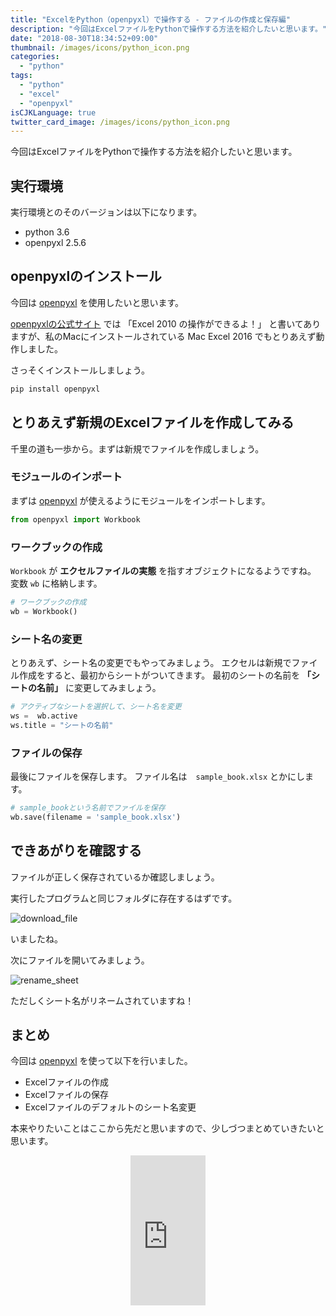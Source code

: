 ```yaml
---
title: "ExcelをPython（openpyxl）で操作する - ファイルの作成と保存編"
description: "今回はExcelファイルをPythonで操作する方法を紹介したいと思います。"
date: "2018-08-30T18:34:52+09:00"
thumbnail: /images/icons/python_icon.png
categories:
  - "python"
tags:
  - "python"
  - "excel"
  - "openpyxl"
isCJKLanguage: true
twitter_card_image: /images/icons/python_icon.png
---
```


今回はExcelファイルをPythonで操作する方法を紹介したいと思います。

## 実行環境

実行環境とのそのバージョンは以下になります。

* python 3.6
* openpyxl 2.5.6

## openpyxlのインストール

今回は [openpyxl](https://openpyxl.readthedocs.io/en/stable/index.html) を使用したいと思います。

[openpyxlの公式サイト](https://openpyxl.readthedocs.io/en/stable/index.html) では 「Excel 2010 の操作ができるよ！」
と書いてありますが、私のMacにインストールされている Mac Excel 2016 でもとりあえず動作しました。

さっそくインストールしましょう。

```bash
pip install openpyxl
```

## とりあえず新規のExcelファイルを作成してみる

千里の道も一歩から。まずは新規でファイルを作成しましょう。

### モジュールのインポート

まずは [openpyxl](https://openpyxl.readthedocs.io/en/stable/index.html) が使えるようにモジュールをインポートします。

```python
from openpyxl import Workbook
```

### ワークブックの作成

`Workbook` が **エクセルファイルの実態** を指すオブジェクトになるようですね。 変数 `wb` に格納します。

```python
# ワークブックの作成
wb = Workbook()
```

### シート名の変更

とりあえず、シート名の変更でもやってみましょう。
エクセルは新規でファイル作成をすると、最初からシートがついてきます。
最初のシートの名前を **「シートの名前」** に変更してみましょう。

```python
# アクティブなシートを選択して、シート名を変更
ws =  wb.active
ws.title = "シートの名前"
```

### ファイルの保存

最後にファイルを保存します。 ファイル名は　`sample_book.xlsx` とかにします。

```python
# sample_bookという名前でファイルを保存
wb.save(filename = 'sample_book.xlsx')
```

## できあがりを確認する

ファイルが正しく保存されているか確認しましょう。

実行したプログラムと同じフォルダに存在するはずです。

![download_file](/images/20180830/download_file.png)

いましたね。

次にファイルを開いてみましょう。

![rename_sheet](/images/20180830/rename_sheet.png)

ただしくシート名がリネームされていますね！

## まとめ

今回は [openpyxl](https://openpyxl.readthedocs.io/en/stable/index.html) を使って以下を行いました。

* Excelファイルの作成
* Excelファイルの保存
* Excelファイルのデフォルトのシート名変更

本来やりたいことはここから先だと思いますので、少しづつまとめていきたいと思います。

<div align="center">
<iframe style="width:120px;height:240px;" marginwidth="0" marginheight="0" scrolling="no" frameborder="0" src="https://rcm-fe.amazon-adsystem.com/e/cm?ref=qf_sp_asin_til&t=soudegesu-22&m=amazon&o=9&p=8&l=as1&IS2=1&detail=1&asins=487311778X&linkId=dead5d9ca736c61a64b07ba1b39b3222&bc1=ffffff&lt1=_blank&fc1=333333&lc1=0066c0&bg1=ffffff&f=ifr">
</iframe>
</div><br>
